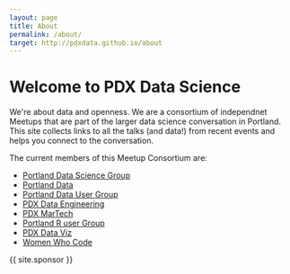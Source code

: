 ```yaml
---
layout: page
title: About
permalink: /about/
target: http://pdxdata.github.io/about
---
```


Welcome to PDX Data Science
===========

We're about data and openness. We are a consortium of independnet Meetups that are part of the larger data science conversation in Portland. This site collects links to all the talks (and data!) from recent events and helps you connect to the conversation. 

The current members of this Meetup Consortium are:

* [Portland Data Science Group](http://www.meetup.com/Portland-Data-Science-Group/)
* [Portland Data](http://www.meetup.com/Portland-Data/)
* [Portland Data User Group](http://www.meetup.com/Portland-Data-User-Group/)
* [PDX Data Engineering](http://www.meetup.com/PDX-Data-Engineering/)
* [PDX MarTech](https://www.meetup.com/MarTech-PDX-Marketing-Technology-Group/)
* [Portland R user Group](http://www.meetup.com/portland-r-user-group/)
* [PDX Data Viz](http://www.meetup.com/PDX-Data-Visualization/)
* [Women Who Code](http://www.meetup.com/Women-Who-Code-Portland/)

{{ site.sponsor }}

